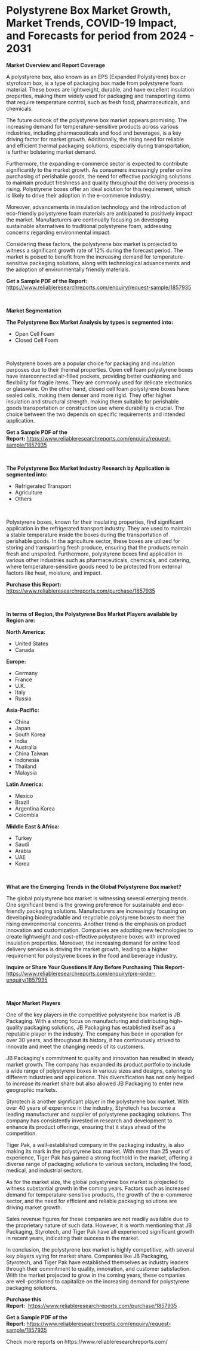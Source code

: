 <p><h1>Polystyrene Box Market Growth, Market Trends, COVID-19 Impact, and Forecasts for period from 2024 - 2031</h1></p><p><strong>Market Overview and Report Coverage</strong></p>
<p><p>A polystyrene box, also known as an EPS (Expanded Polystyrene) box or styrofoam box, is a type of packaging box made from polystyrene foam material. These boxes are lightweight, durable, and have excellent insulation properties, making them widely used for packaging and transporting items that require temperature control, such as fresh food, pharmaceuticals, and chemicals.</p><p>The future outlook of the polystyrene box market appears promising. The increasing demand for temperature-sensitive products across various industries, including pharmaceuticals and food and beverages, is a key driving factor for market growth. Additionally, the rising need for reliable and efficient thermal packaging solutions, especially during transportation, is further bolstering market demand.</p><p>Furthermore, the expanding e-commerce sector is expected to contribute significantly to the market growth. As consumers increasingly prefer online purchasing of perishable goods, the need for effective packaging solutions to maintain product freshness and quality throughout the delivery process is rising. Polystyrene boxes offer an ideal solution for this requirement, which is likely to drive their adoption in the e-commerce industry.</p><p>Moreover, advancements in insulation technology and the introduction of eco-friendly polystyrene foam materials are anticipated to positively impact the market. Manufacturers are continually focusing on developing sustainable alternatives to traditional polystyrene foam, addressing concerns regarding environmental impact.</p><p>Considering these factors, the polystyrene box market is projected to witness a significant growth rate of 12% during the forecast period. The market is poised to benefit from the increasing demand for temperature-sensitive packaging solutions, along with technological advancements and the adoption of environmentally friendly materials.</p></p>
<p><strong>Get a Sample PDF of the Report:</strong> <a href="https://www.reliableresearchreports.com/enquiry/request-sample/1857935">https://www.reliableresearchreports.com/enquiry/request-sample/1857935</a></p>
<p>&nbsp;</p>
<p><strong>Market Segmentation</strong></p>
<p><strong>The Polystyrene Box Market Analysis by types is segmented into:</strong></p>
<p><ul><li>Open Cell Foam</li><li>Closed Cell Foam</li></ul></p>
<p>&nbsp;</p>
<p><p>Polystyrene boxes are a popular choice for packaging and insulation purposes due to their thermal properties. Open cell foam polystyrene boxes have interconnected air-filled pockets, providing better cushioning and flexibility for fragile items. They are commonly used for delicate electronics or glassware. On the other hand, closed cell foam polystyrene boxes have sealed cells, making them denser and more rigid. They offer higher insulation and structural strength, making them suitable for perishable goods transportation or construction use where durability is crucial. The choice between the two depends on specific requirements and intended application.</p></p>
<p><strong>Get a Sample PDF of the Report:</strong>&nbsp;<a href="https://www.reliableresearchreports.com/enquiry/request-sample/1857935">https://www.reliableresearchreports.com/enquiry/request-sample/1857935</a></p>
<p>&nbsp;</p>
<p><strong>The Polystyrene Box Market Industry Research by Application is segmented into:</strong></p>
<p><ul><li>Refrigerated Transport</li><li>Agriculture</li><li>Others</li></ul></p>
<p>&nbsp;</p>
<p><p>Polystyrene boxes, known for their insulating properties, find significant application in the refrigerated transport industry. They are used to maintain a stable temperature inside the boxes during the transportation of perishable goods. In the agriculture sector, these boxes are utilized for storing and transporting fresh produce, ensuring that the products remain fresh and unspoiled. Furthermore, polystyrene boxes find application in various other industries such as pharmaceuticals, chemicals, and catering, where temperature-sensitive goods need to be protected from external factors like heat, moisture, and impact.</p></p>
<p><strong>Purchase this Report:</strong>&nbsp; <a href="https://www.reliableresearchreports.com/purchase/1857935">https://www.reliableresearchreports.com/purchase/1857935</a></p>
<p>&nbsp;</p>
<p><strong>In terms of Region, the Polystyrene Box Market Players available by Region are:</strong></p>
<p>
    <p> <strong> North America: </strong>
        <ul>
            <li>United States</li>
            <li>Canada</li>
        </ul>
        </p> 
    <p> <strong> Europe: </strong>
        <ul>
            <li>Germany</li>
            <li>France</li>
            <li>U.K.</li>
            <li>Italy</li>
            <li>Russia</li>
        </ul>
        </p> 
    <p> <strong> Asia-Pacific: </strong>
        <ul>
            <li>China</li>
            <li>Japan</li>
            <li>South Korea</li>
            <li>India</li>
            <li>Australia</li>
            <li>China Taiwan</li>
            <li>Indonesia</li>
            <li>Thailand</li>
            <li>Malaysia</li>
        </ul>
        </p> 
    <p> <strong> Latin America: </strong>
        <ul>
            <li>Mexico</li>
            <li>Brazil</li>
            <li>Argentina Korea</li>
            <li>Colombia</li>
        </ul>
        </p> 
    <p> <strong> Middle East & Africa: </strong>
        <ul>
            <li>Turkey</li>
            <li>Saudi</li>
            <li>Arabia</li>
            <li>UAE</li>
            <li>Korea</li>
        </ul>
    </p>
    </p>
<p>&nbsp;</p>
<p><strong>What are the Emerging Trends in the Global Polystyrene Box market?</strong></p>
<p><p>The global polystyrene box market is witnessing several emerging trends. One significant trend is the growing preference for sustainable and eco-friendly packaging solutions. Manufacturers are increasingly focusing on developing biodegradable and recyclable polystyrene boxes to meet the rising environmental concerns. Another trend is the emphasis on product innovation and customization. Companies are adopting new technologies to create lightweight and cost-effective polystyrene boxes with improved insulation properties. Moreover, the increasing demand for online food delivery services is driving the market growth, leading to a higher requirement for polystyrene boxes in the food and beverage industry.</p></p>
<p><strong>Inquire or Share Your Questions If Any Before Purchasing This Report</strong>- <a href="https://www.reliableresearchreports.com/enquiry/pre-order-enquiry/1857935">https://www.reliableresearchreports.com/enquiry/pre-order-enquiry/1857935</a></p>
<p>&nbsp;</p>
<p><strong>Major Market Players</strong></p>
<p><p>One of the key players in the competitive polystyrene box market is JB Packaging. With a strong focus on manufacturing and distributing high-quality packaging solutions, JB Packaging has established itself as a reputable player in the industry. The company has been in operation for over 30 years, and throughout its history, it has continuously strived to innovate and meet the changing needs of its customers.</p><p>JB Packaging's commitment to quality and innovation has resulted in steady market growth. The company has expanded its product portfolio to include a wide range of polystyrene boxes in various sizes and designs, catering to different industries and applications. This diversification has not only helped to increase its market share but also allowed JB Packaging to enter new geographic markets.</p><p>Styrotech is another significant player in the polystyrene box market. With over 40 years of experience in the industry, Styrotech has become a leading manufacturer and supplier of polystyrene packaging solutions. The company has consistently invested in research and development to enhance its product offerings, ensuring that it stays ahead of the competition.</p><p>Tiger Pak, a well-established company in the packaging industry, is also making its mark in the polystyrene box market. With more than 25 years of experience, Tiger Pak has gained a strong foothold in the market, offering a diverse range of packaging solutions to various sectors, including the food, medical, and industrial sectors.</p><p>As for the market size, the global polystyrene box market is projected to witness substantial growth in the coming years. Factors such as increased demand for temperature-sensitive products, the growth of the e-commerce sector, and the need for efficient and reliable packaging solutions are driving market growth.</p><p>Sales revenue figures for these companies are not readily available due to the proprietary nature of such data. However, it is worth mentioning that JB Packaging, Styrotech, and Tiger Pak have all experienced significant growth in recent years, indicating their success in the market.</p><p>In conclusion, the polystyrene box market is highly competitive, with several key players vying for market share. Companies like JB Packaging, Styrotech, and Tiger Pak have established themselves as industry leaders through their commitment to quality, innovation, and customer satisfaction. With the market projected to grow in the coming years, these companies are well-positioned to capitalize on the increasing demand for polystyrene packaging solutions.</p></p>
<p><strong>Purchase this Report:</strong>&nbsp;&nbsp;<a href="https://www.reliableresearchreports.com/purchase/1857935">https://www.reliableresearchreports.com/purchase/1857935</a></p>
<p></p>
<p><strong>Get a Sample PDF of the Report:</strong>&nbsp;<a href="https://www.reliableresearchreports.com/enquiry/request-sample/1857935">https://www.reliableresearchreports.com/enquiry/request-sample/1857935</a></p>
<p>Check more reports on https://www.reliableresearchreports.com/</p>